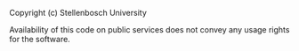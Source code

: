 Copyright (c) Stellenbosch University

Availability of this code on public services does not convey any usage rights for the software.